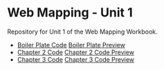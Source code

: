 # Web Mapping - Unit 1
Repository for Unit 1 of the Web Mapping Workbook.
- [Boiler Plate Code](boilerplate/index.html)   [Boiler Plate Preview](https://sounny.github.io/boilerplate/index.html)
- [Chapter 2 Code](Chapter02/index.html)        [Chapter 2 Code Preview](https://sounny.github.io/Chapter02/index.html)
- [Chapter 3 Code](Chapter03/index.html)        [Chapter 3 Code Preview](https://sounny.github.io/Chapter03/index.html)
